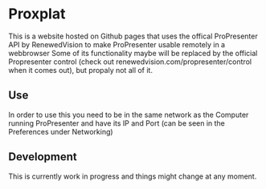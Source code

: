 # Proxplat

This is a website hosted on Github pages that uses the offical ProPresenter API by RenewedVision to make ProPresenter usable remotely in a webbrowser
Some of its functionality maybe will be replaced by the official Propresenter control (check out renewedvision.com/propresenter/control when it comes out), but propaly not all of it.

## Use
In order to use this you need to be in the same network as the Computer running ProPresenter and have its IP and Port (can be seen in the Preferences under Networking)

## Development
This is currently work in progress and things might change at any moment.

